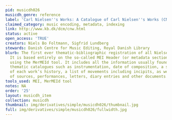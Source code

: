 ```yaml
---
pid: musicdh026
musicdh_genre: reference
label: 'Carl Nielsen''s Works: A Catalogue of Carl Nielsen''s Works (CNW)'
claimed_category: music encoding, metadata, indexing
link: http://www.kb.dk/dcm/cnw.html
status: active
open_access: 'TRUE'
creators: Niels Bo Foltmann, Sigfrid Lundberg
stewards: Danish Centre for Music Editing, Royal Danish Library
blurb: The first ever thematic-bibliographic registration of all Nielsen’s compositions.
  It is based entirely on the so-called MEI Header (or metadata section) and was edited
  using the MerMEId tool. It includes all the information usually found in printed
  thematic catalogues such as instrumentation, date of composition, a short description
  of each work’s history, a list of movements including incipits, as well as lists
  of sources, performances, letters, diary entries and other documents.
tools_used: MEI, MerMEId tool
notes: NA
order: '25'
layout: musicdh_item
collection: musicdh
thumbnail: img/derivatives/simple/musicdh026/thumbnail.jpg
full: img/derivatives/simple/musicdh026/fullwidth.jpg
---
```

